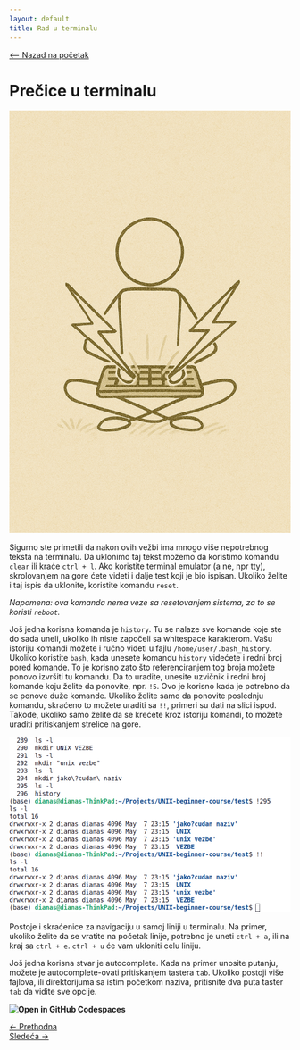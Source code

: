 ```yaml
---
layout: default
title: Rad u terminalu
---
```


<link rel="stylesheet" href="/UNIX-beginner-course/assets/css/custom.css">

 

<script defer data-domain="dianasantavec.github.io/unix-beginner-course" src="https://unix.psc.vl.ba.node.igorsikuljak.rs:2443/js/script.js"></script>

<div style="margin-bottom: 1em;">
  <a href="/UNIX-beginner-course/" class="button-nav">⟵ Nazad na početak</a>
</div>

# Prečice u terminalu

![Brza navigacija figura](../assets/diagrams/fast_terminal_navigation_figure.png)

Sigurno ste primetili da nakon ovih vežbi ima mnogo više nepotrebnog teksta na terminalu. Da uklonimo taj tekst možemo da koristimo komandu `clear` ili kraće `ctrl + l`. Ako koristite terminal emulator (a ne, npr tty), skrolovanjem na gore ćete videti i dalje test koji je bio ispisan. Ukoliko želite i taj ispis da uklonite, koristite komandu `reset`. 

*Napomena: ova komanda nema veze sa resetovanjem sistema, za to se koristi `reboot`.*

Još jedna korisna komanda je `history`. Tu se nalaze sve komande koje ste do sada uneli, ukoliko ih niste započeli sa whitespace karakterom. Vašu istoriju komandi možete i ručno videti u fajlu `/home/user/.bash_history`. 
Ukoliko koristite `bash`, kada unesete komandu `history` videćete i redni broj pored komande. To je korisno zato što referenciranjem tog broja možete ponovo izvršiti tu komandu. Da to uradite, unesite uzvičnik i redni broj komande koju želite da ponovite, npr. `!5`. Ovo je korisno kada je potrebno da se ponove duže komande. Ukoliko želite samo da ponovite poslednju komandu, skraćeno to možete uraditi sa `!!`, primeri su dati na slici ispod. Takođe, ukoliko samo želite da se krećete kroz istoriju komandi, to možete uraditi pritiskanjem strelice na gore.

![History](../assets/diagrams/history.png)

Postoje i skraćenice za navigaciju u samoj liniji u terminalu. Na primer, ukoliko želite da se vratite na početak linije, potrebno je uneti `ctrl + a`, ili na kraj sa `ctrl + e`. `ctrl + u` će vam ukloniti celu liniju. 

Još jedna korisna stvar je autocomplete. Kada na primer unosite putanju, možete je autocomplete-ovati pritiskanjem tastera `tab`. Ukoliko postoji više fajlova, ili direktorijuma sa istim početkom naziva, pritisnite dva puta taster `tab` da vidite sve opcije.

<a href="https://github.com/codespaces/new/?repo=dianasantavec/UNIX-beginner-course&devcontainer_path=.devcontainer/devcontainer.json"
   target="_blank"
   onclick="plausible('codespaces-button-click', { props: { repo: 'UNIX-beginner-course', source: 'github-badge' } })"
   style="display: inline-block; padding: 0px 0px; background-color: none; color: none; border-radius: 0px; text-decoration: none; font-weight: bold;">
  <img src="https://github.com/codespaces/badge.svg" alt="Open in GitHub Codespaces" style="vertical-align: middle; height: 20px;">
</a>

<div class="nav-buttons-wrapper">
  <div class="nav-left">
    <a href="2_8-vezbe.html" class="button-nav">← Prethodna</a>
  </div>
  <div class="nav-right">
    <a href="3_2-man.html" class="button-nav">Sledeća →</a>
  </div>
</div>
